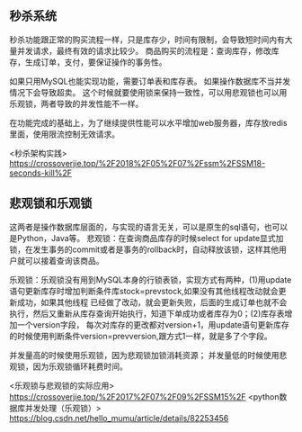 ## 秒杀系统
秒杀功能跟正常的购买流程一样，只是库存少，时间有限制，会导致短时间内有大量并发请求，最终有效的请求比较少。
商品购买的流程是：查询库存，修改库存，生成订单，支付，要保证操作的事务性。

如果只用MySQL也能实现功能，需要订单表和库存表。 如果操作数据库不当并发情况下会导致超卖。
这个时候就要使用锁来保持一致性，可以用悲观锁也可以用乐观锁，两者导致的并发性能不一样。

在功能完成的基础上，为了继续提供性能可以水平增加web服务器，库存放redis里面，使用限流控制无效请求。

<秒杀架构实践> https://crossoverjie.top/%2F2018%2F05%2F07%2Fssm%2FSSM18-seconds-kill%2F

## 悲观锁和乐观锁
这两者是操作数据库层面的，与实现的语言无关，可以是原生的sql语句，也可以是Python，Java等。
悲观锁：在查询商品库存的时候select for update显式加锁，在发生事务的commit或者是事务的rollback时，自动释放该锁，这样其他用户就可以接着查询该商品。

乐观锁：乐观锁没有用到MySQL本身的行锁表锁，实现方式有两种，(1)用update语句更新库存时增加判断条件库stock=prevstock,如果没有其他线程改动就会更新成功，如果其他线程
已经做了改动，就会更新失败，后面的生成订单也就不会执行，然后又重新从库存查询开始执行，知道下单成功或者库存为0；(2)库存表增加一个version字段，
每次对库存的更改都对version+1，用update语句更新库存的时候使用判断条件version=prevversion,跟方式1一样，就是多了个字段。

并发量高的时候使用乐观锁，因为悲观锁加锁消耗资源； 并发量低的时候使用悲观锁，因为乐观锁循环耗费时间。


<乐观锁与悲观锁的实际应用> https://crossoverjie.top/%2F2017%2F07%2F09%2FSSM15%2F
<python数据库并发处理（乐观锁）> https://blog.csdn.net/hello_mumu/article/details/82253456